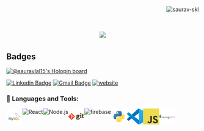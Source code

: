 <p align="right"> <img src="https://komarev.com/ghpvc/?username=saurav-skl&label=Profile%20views&color=0e75b6&style=flat" alt="saurav-skl" /> </p>
<h1 align="center">
  <a href="https://git.io/typing-svg">
    <img src="https://readme-typing-svg.herokuapp.com/?lines=Hello,+There!+👋;This+is+Saurav+Lal....;Nice+to+meet+you!&center=true&size=30">
  </a>
</h1>

## Badges
[![@sauravlal15's Holopin board](https://holopin.me/sauravlal15)](https://holopin.io/@sauravlal15)



[![Linkedin Badge](https://img.shields.io/badge/-sauravlal-blue?style=flat-square&logo=Linkedin&logoColor=white&link=https://www.linkedin.com/in/saurav-lal-621113174/)](https://www.linkedin.com/in/saurav-lal-621113174/) [![Gmail Badge](https://img.shields.io/badge/-sauravlal.dev@gmail.com-c14438?style=flat-square&logo=Gmail&logoColor=white&link=mailto:sauravlal.dev@gmail.com)](mailto:sauravlal.dev@gmail.com) [![website](https://img.shields.io/badge/SauravLal-46a2f1.svg?&style=flat-square&logo=Google-Chrome&logoColor=white&link=https://sauravlal2233.netlify.app/)](https://sauravlal2233.netlify.app/)

### 🔨 Languages and Tools:
<img align="left" src="https://raw.githubusercontent.com/github/explore/80688e429a7d4ef2fca1e82350fe8e3517d3494d/topics/mysql/mysql.png" alt="MySQL" height="42px"/>
<img align="left" alt="React" height ="42px" src="https://raw.githubusercontent.com/rahul-jha98/github_readme_icons/main/language_and_tools/square/react/react.svg">
<img align="left" alt="Node.js" height ="42px" src="https://raw.githubusercontent.com/rahul-jha98/github_readme_icons/main/language_and_tools/square/node/node.svg">
<img src="https://raw.githubusercontent.com/github/explore/80688e429a7d4ef2fca1e82350fe8e3517d3494d/topics/git/git.png" align="left" alt="git" height='42px'/>
<img align="left" src="https://raw.githubusercontent.com/rahul-jha98/github_readme_icons/main/language_and_tools/square/firebase/firebase.svg" alt="firebase" height ="42px"/>
<img align="left" src="https://raw.githubusercontent.com/github/explore/80688e429a7d4ef2fca1e82350fe8e3517d3494d/topics/python/python.png" alt="Python" height ="42px"/>
<img align="left" src="https://raw.githubusercontent.com/github/explore/80688e429a7d4ef2fca1e82350fe8e3517d3494d/topics/visual-studio-code/visual-studio-code.png" alt="Vscode" height ="42px"/>
<img align="left" src="https://raw.githubusercontent.com/github/explore/80688e429a7d4ef2fca1e82350fe8e3517d3494d/topics/javascript/javascript.png" alt="Javascript" height ="42px"/>
<img align="left" src="https://raw.githubusercontent.com/github/explore/80688e429a7d4ef2fca1e82350fe8e3517d3494d/topics/mongodb/mongodb.png" alt="Mongodb" height ="42px"/>
